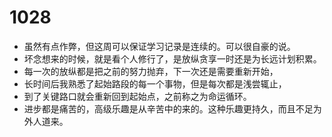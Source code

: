 # 1028

- 虽然有点作弊，但这周可以保证学习记录是连续的。可以很自豪的说。
- 坏念想来的时候，就是看个人修行了，是放纵贪享一时还是为长远计划积累。
- 每一次的放纵都是把之前的努力抛弃，下一次还是需要重新开始，
- 长时间后我熟悉了起始路段的每一个事物，但是每次都是浅尝辄止，
- 到了关键路口就会重新回到起始点，之前称之为命运循环。
- 进步都是痛苦的，高级乐趣是从辛苦中的来的。这种乐趣更持久，而且不足为外人道来。
